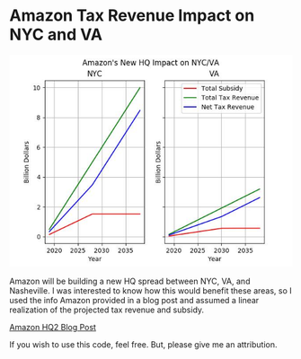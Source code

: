 # Amazon Tax Revenue Impact on NYC and VA

![Amazon Impact: NYC/VA](graph.jpg)

Amazon will be building a new HQ spread between NYC, VA, and Nasheville. 
I was interested to know how this would benefit these areas, so I used the info
Amazon provided in a blog post and assumed a linear realization of the projected 
tax revenue and subsidy. 
    
[Amazon HQ2 Blog Post](https://blog.aboutamazon.com/company-news/amazon-selects-new-york-city-and-northern-virginia-for-new-headquarters)




If you wish to use this code, feel free. But, please give me an attribution. 
